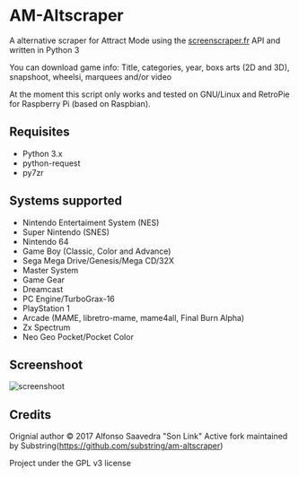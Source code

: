 # AM-Altscraper

A alternative scraper for Attract Mode using the [screenscraper.fr](http://www.screenscraper.fr) API and written in Python 3

You can download game info: Title, categories, year, boxs arts (2D and 3D), snapshoot, wheelsi, marquees and/or video

At the moment this script only works and tested on GNU/Linux and RetroPie for Raspberry Pi (based on Raspbian).

## Requisites

* Python 3.x
* python-request
* py7zr

## Systems supported

* Nintendo Entertaiment System (NES)
* Super Nintendo (SNES)
* Nintendo 64
* Game Boy (Classic, Color and Advance)
* Sega Mega Drive/Genesis/Mega CD/32X
* Master System
* Game Gear
* Dreamcast
* PC Engine/TurboGrax-16
* PlayStation 1
* Arcade (MAME, libretro-mame, mame4all, Final Burn Alpha)
* Zx Spectrum
* Neo Geo Pocket/Pocket Color

## Screenshoot

![screenshoot](screen.png)

## Credits

Orignial author &copy; 2017 Alfonso Saavedra "Son Link"
Active fork maintained by Substring(https://github.com/substring/am-altscraper)

Project under the GPL v3 license
